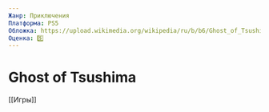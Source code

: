 ```yaml
---
Жанр: Приключения
Платформа: PS5
Обложка: https://upload.wikimedia.org/wikipedia/ru/b/b6/Ghost_of_Tsushima.jpg
Оценка: 5️⃣
---
```


# Ghost of Tsushima

[[Игры]]